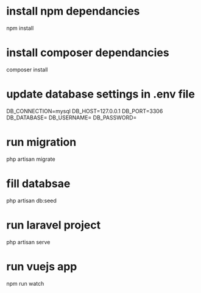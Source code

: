 # install npm dependancies

npm install

# install composer dependancies

composer install

# update database settings in .env file

DB_CONNECTION=mysql
DB_HOST=127.0.0.1
DB_PORT=3306
DB_DATABASE=
DB_USERNAME=
DB_PASSWORD=

# run migration

php artisan migrate

# fill databsae

php artisan db:seed

# run laravel project

php artisan serve

# run vuejs app

npm run watch
